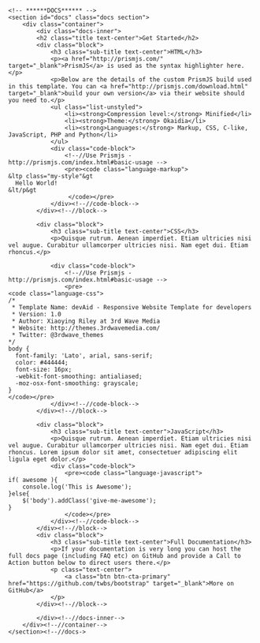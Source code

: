 
    <!-- ******DOCS****** --> 
    <section id="docs" class="docs section">
        <div class="container">
            <div class="docs-inner">
            <h2 class="title text-center">Get Started</h2>            
            <div class="block">
                <h3 class="sub-title text-center">HTML</h3>
                <p><a href="http://prismjs.com/" target="_blank">PrismJS</a> is used as the syntax highlighter here.</p>
                <p>Below are the details of the custom PrismJS build used in this template. You can <a href="http://prismjs.com/download.html" target="_blank">build your own version</a> via their website should you need to.</p>
                <ul class="list-unstyled">
                    <li><strong>Compression level:</strong> Minified</li>
                    <li><strong>Theme:</strong> Okaidia</li>
                    <li><strong>Languages:</strong> Markup, CSS, C-like, JavaScript, PHP and Python</li>
                </ul>
                <div class="code-block">
                    <!--//Use Prismjs - http://prismjs.com/index.html#basic-usage -->
                    <pre><code class="language-markup">
    &ltp class="my-style"&gt
      Hello World!
    &lt/p&gt
                     </code></pre>
                </div><!--//code-block-->
            </div><!--//block-->
            
            <div class="block">
                <h3 class="sub-title text-center">CSS</h3>
                <p>Quisque rutrum. Aenean imperdiet. Etiam ultricies nisi vel augue. Curabitur ullamcorper ultricies nisi. Nam eget dui. Etiam rhoncus.</p>
                
                <div class="code-block">
                    <!--//Use Prismjs - http://prismjs.com/index.html#basic-usage -->
                    <pre>
    <code class="language-css">
    /*   
     * Template Name: devAid - Responsive Website Template for developers
     * Version: 1.0
     * Author: Xiaoying Riley at 3rd Wave Media
     * Website: http://themes.3rdwavemedia.com/
     * Twitter: @3rdwave_themes
    */
    body {
      font-family: 'Lato', arial, sans-serif;
      color: #444444;
      font-size: 16px;
      -webkit-font-smoothing: antialiased;
      -moz-osx-font-smoothing: grayscale;
    }
    </code></pre>
                </div><!--//code-block-->
            </div><!--//block-->
            
            <div class="block">
                <h3 class="sub-title text-center">JavaScript</h3>
                <p>Quisque rutrum. Aenean imperdiet. Etiam ultricies nisi vel augue. Curabitur ullamcorper ultricies nisi. Nam eget dui. Etiam rhoncus. Lorem ipsum dolor sit amet, consectetuer adipiscing elit ligula eget dolor.</p>
                <div class="code-block">
                    <pre><code class="language-javascript">
    if( awesome ){
        console.log('This is Awesome');
    }else{
        $('body').addClass('give-me-awesome');
    }
                    </code></pre>
                </div><!--//code-block-->
            </div><!--//block-->   
            <div class="block">
                <h3 class="sub-title text-center">Full Documentation</h3>
                <p>If your documentation is very long you can host the full docs page (including FAQ etc) on GitHub and provide a Call to Action button below to direct users there.</p>
                <p class="text-center">
                    <a class="btn btn-cta-primary" href="https://github.com/twbs/bootstrap" target="_blank">More on GitHub</a>
                </p>
            </div><!--//block-->
            
            </div><!--//docs-inner-->         
        </div><!--//container-->
    </section><!--//docs->
